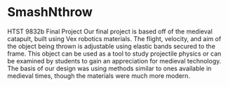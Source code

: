 # SmashNthrow
HTST 9832b Final Project
Our final project is based off of the medieval catapult, built using Vex robotics materials. 
The flight, velocity, and aim of the object being thrown is adjustable using elastic bands secured to the frame.
This object can be used as a tool to study projectile physics or can be examined by students to gain an appreciation for medieval technology. 
The basis of our design was using methods similar to ones available in medieval times, though the materials were much more modern.
